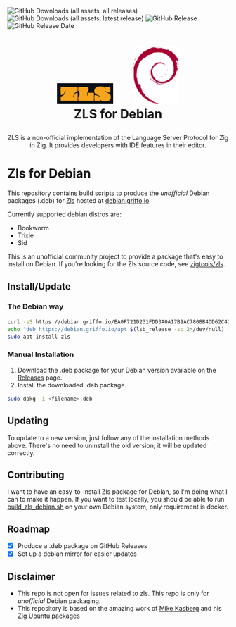 ![GitHub Downloads (all assets, all releases)](https://img.shields.io/github/downloads/dariogriffo/zls-debian/total)
![GitHub Downloads (all assets, latest release)](https://img.shields.io/github/downloads/dariogriffo/zls-debian/latest/total)
![GitHub Release](https://img.shields.io/github/v/release/dariogriffo/zls-debian)
![GitHub Release Date](https://img.shields.io/github/release-date/dariogriffo/zls-debian)

<h1>
   <p align="center">
     <a href="https://github.com/zigtools/zls/"><img src="https://github.com/dariogriffo/zls-debian/blob/main/zls-logo.png" alt="Zls Logo" width="128" style="margin-right: 20px"></a>
     <a href="https://www.debian.org/"><img src="https://github.com/dariogriffo/zls-debian/blob/main/debian-logo.png" alt="Debian Logo" width="104" style="margin-left: 20px"></a>
     <br>ZLS for Debian
   </p>
</h1>
<p align="center">
 ZLS is a non-official implementation of the Language Server Protocol for Zig in Zig. It provides developers with IDE features in their editor.
</p>

# Zls for Debian

This repository contains build scripts to produce the _unofficial_ Debian packages
(.deb) for [Zls](https://github.com/zigtools/zls) hosted at [debian.griffo.io](https://debian.griffo.io)

Currently supported debian distros are:
- Bookworm
- Trixie
- Sid

This is an unofficial community project to provide a package that's easy to
install on Debian. If you're looking for the Zls source code, see
[zigtools/zls](https://github.com/zigtools/zls).

## Install/Update

### The Debian way

```sh
curl -sS https://debian.griffo.io/EA0F721D231FDD3A0A17B9AC7808B4DD62C41256.asc | gpg --dearmor --yes -o /etc/apt/trusted.gpg.d/debian.griffo.io.gpg
echo "deb https://debian.griffo.io/apt $(lsb_release -sc 2>/dev/null) main" | sudo tee /etc/apt/sources.list.d/debian.griffo.io.list
sudo apt install zls
```

### Manual Installation

1. Download the .deb package for your Debian version available on
   the [Releases](https://github.com/dariogriffo/zls-debian/releases) page.
2. Install the downloaded .deb package.

```sh
sudo dpkg -i <filename>.deb
```
## Updating

To update to a new version, just follow any of the installation methods above. There's no need to uninstall the old version; it will be updated correctly.

## Contributing

I want to have an easy-to-install Zls package for Debian, so I'm doing what
I can to make it happen.
If you want to test locally, you should be able to run
[build_zls_debian.sh](https://github.com/dariogriffo/zls-debian/blob/main/build_zls_debian.sh)
on your own Debian system, only requirement is docker.

## Roadmap

- [x] Produce a .deb package on GitHub Releases
- [x] Set up a debian mirror for easier updates

## Disclaimer

- This repo is not open for issues related to zls. This repo is only for _unofficial_ Debian packaging.
- This repository is based on the amazing work of [Mike Kasberg](https://github.com/mkasberg) and his [Zig Ubuntu](https://github.com/mkasberg/ghostty-ubuntu) packages
